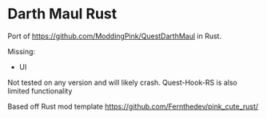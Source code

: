 # Darth Maul Rust 

Port of https://github.com/ModdingPink/QuestDarthMaul in Rust.

Missing:
- UI


Not tested on any version and will likely crash. Quest-Hook-RS is also limited functionality

Based off Rust mod template https://github.com/Fernthedev/pink_cute_rust/